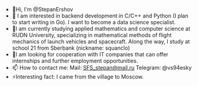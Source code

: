 - 👋Hi, I'm @StepanErshov
- 👀 I am interested in backend development in C/C++ and Python (I plan to start writing in Go). I want to become a data science specialist.
- 🌱I am currently studying applied mathematics and computer science at RUDN University, specializing in mathematical methods of flight mechanics of launch vehicles and spacecraft. Along the way, I study at school 21 from Sberbank (nickname: squanclo)
- 💞️I am looking for cooperation with IT companies that can offer internships and further employment opportunities.
- 📫 How to contact me:
Mail: SFS_stepan@mail.ru
Telegram: @vs94esky
- ⚡Interesting fact: I came from the village to Moscow.
<!---
StepanErshov/StepanErshov is a ✨ special ✨ repository because its `README.md` (this file) appears on your GitHub profile.
You can click the Preview link to take a look at your changes.
--->
